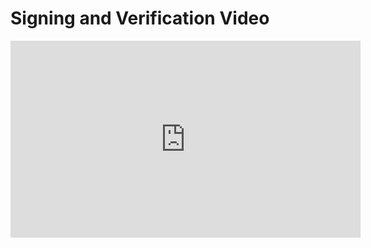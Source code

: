 # Signing and Verification Video

<iframe width="560" height="315" src="https://www.youtube.com/embed/uxsxvrLCTHA?rel=0" frameborder="0" allow="autoplay; encrypted-media" allowfullscreen></iframe>
